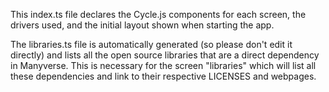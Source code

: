 This index.ts file declares the Cycle.js components for each screen, the drivers used, and the initial layout shown when starting the app.

The libraries.ts file is automatically generated (so please don't edit it directly) and lists all the open source libraries that are a direct dependency in Manyverse. This is necessary for the screen "libraries" which will list all these dependencies and link to their respective LICENSES and webpages.